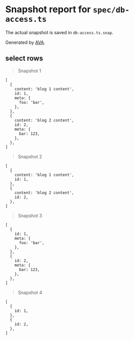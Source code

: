 # Snapshot report for `spec/db-access.ts`

The actual snapshot is saved in `db-access.ts.snap`.

Generated by [AVA](https://avajs.dev).

## select rows

> Snapshot 1

    [
      {
        content: 'blog 1 content',
        id: 1,
        meta: {
          foo: 'bar',
        },
      },
      {
        content: 'blog 2 content',
        id: 2,
        meta: {
          bar: 123,
        },
      },
    ]

> Snapshot 2

    [
      {
        content: 'blog 1 content',
        id: 1,
      },
      {
        content: 'blog 2 content',
        id: 2,
      },
    ]

> Snapshot 3

    [
      {
        id: 1,
        meta: {
          foo: 'bar',
        },
      },
      {
        id: 2,
        meta: {
          bar: 123,
        },
      },
    ]

> Snapshot 4

    [
      {
        id: 1,
      },
      {
        id: 2,
      },
    ]
